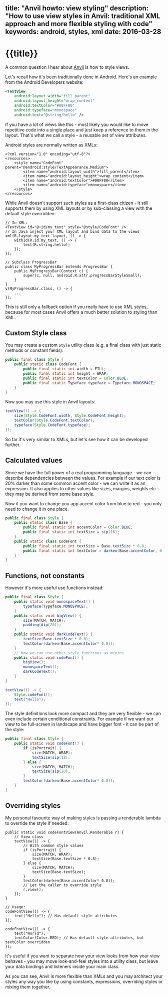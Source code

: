 title: "Anvil howto: view styling"
description: "How to use view styles in Anvil: traditional XML approach and more flexible styling with code"
keywords: android, styles, xml
date: 2016-03-28
---
# {{title}}

A common question I hear about [Anvil](https://github.com/zserge/anvil) is how
to style views.

Let's recall how it's been traditionally done in Android. Here's an example
from the Android Developers website:

```xml
<TextView
    android:layout_width="fill_parent"
    android:layout_height="wrap_content"
    android:textColor="#00FF00"
    android:typeface="monospace"
    android:text="@string/hello" />
```

If you have a lot of views like this - most likely you would like to move
repetitive code into a single place and just keep a reference to them in the
layout. That's what we call a style - a reusable set of view attributes.

Android styles are normally written as XMLs:

```
<?xml version="1.0" encoding="utf-8"?>
<resources>
    <style name="CodeFont" parent="@android:style/TextAppearance.Medium">
        <item name="android:layout_width">fill_parent</item>
        <item name="android:layout_height">wrap_content</item>
        <item name="android:textColor">#00FF00</item>
        <item name="android:typeface">monospace</item>
    </style>
</resources>
```

While Anvil doesn't support such styles as a first-class citizen - it still
supports them by using XML layouts or by sub-classing a view with the default
style overridden:

```
// In XML:
<TextView id="@+id/my_text" style="@style/CodeFont" />
// In Java inject your XML layout and bind data to the views
xml(R.layout.my_text_layout, () -> {
	withId(R.id.my_text, () -> {
		text(R.string.hello);
	});
});

// Subclass ProgressBar
public class MyProgressBar extends ProgressBar {
	public MyProgressBar(Context c) {
		super(c, null, android.R.attr.progressBarStyleSmall);
	}
}
v(MyProgressBar.class, () -> {
	...
});
```

This is still only a fallback option if you really have to use XML styles,
because for most cases Anvil offers a much better solution to styling than XML.

## Custom Style class

You may create a custom `Style` utility class (e.g. a final class with just
static methods or constant fields):

```java
public final class Style {
	public static class CodeFont {
		public final static int width = FILL;
		public final static int height = WRAP;
		public final static int textColor = Color.BLUE;
		public final static Typeface typeface = Typeface.MONOSPACE;
	}
}
```

Now you may use this style in Anvil layouts:

```java
textView(() -> {
	size(Style.CodeFont.width, Style.CodeFont.height);
	textColor(Style.CodeFont.textColor);
	typeface(Style.CodeFont.typeface);
});
```

So far it's very similar to XMLs, but let's see how it can be developed further.

## Calculated values

Since we have the full power of a real programming language - we can describe
dependencies between the values. For example if our text color is 20% darker
than some common accent color - we can write it as an expression. It also
applies to other values like sizes, margins, weights etc - they may be derived
from some base style.

Now if you want to change you app accent color from blue to red - you only need
to change it in one place.

```java
public final class Style {
	public static class Base {
		public final static int accentColor = Color.BLUE;
		public final static int textSize = sip(16);
	}
	public static class CodeFont {
		public final static int textSize = Base.textSize * 0.8;
		public final static int textColor = darken(Base.accentColor, 0.2);
	}
}
```

## Functions, not constants

However it's more useful use functions instead:

```java
public final class Style {
	public static void monospaceText() {
		typeface(Typeface.MONOSPACE);
	}
	public static void bigView() {
		size(MATCH, MATCH);
		padding(dip(20));
	}
	public static void darkCodeText() {
		textSize(Base.textSize * 0.8);
		textColor(darken(Base.accentColor* 0.8));
	}
	// Now we can use other style functions as mixins
	public static void codeFont() {
		bigView();
		monospaceText();
		darkCodeText();
	}
}

textView(() -> {
	Style.codeFont();
	text("Hello");
});
```

The style definitions look more compact and they are very flexible - we can even
include certain conditional constraints. For example if we want our view to be
full-screen in landscape and have bigger font - it can be part of the style:

```java
public final class Style {
	public static void codeFont() {
		if (isPortrait) {
			size(MATCH, WRAP);
			textSize(sip(18);
		} else {
			size(MATCH, MATCH);
			textSize(sip(20);
		}
		textColor(darken(Base.accentColor* 0.8));
	}
}
```

## Overriding styles

My personal favourite way of making styles is passing a renderable lambda
to override the style if needed:

```
public static void codeFontView(Anvil.Renderable r) {
	// View class
	textView(() -> {
		// With common style values
		if (isPortrait) {
			size(MATCH, WRAP);
			textSize(Base.textSize * 0.8);
		} else {
			size(MATCH, MATCH);
			textSize(Base.textSize);
		}
		textColor(darken(Base.accentColor* 0.8));
		// Let the caller to override style
		r.view();
	});
}

// Usage:
codeFontView(() -> {
	text("Hello"); // Has default style attributes
});

codeFontView(() -> {
	text("World");
	textColor(Color.RED); // Has default style attributes, but textColor overridden
});
```

It's useful if you want to separate how your view looks from how your view
behaves - you may move look-and-feel styles into a utility class, but leave
your data bindings and listeners inside your main class.

As you can see, Anvil is more flexible than XMLs and you may architect your
styles any way you like by using constants, expressions, overriding styles or 
mixing them together.
